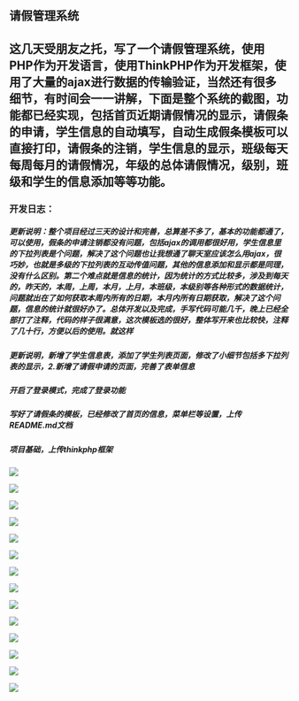 ## 请假管理系统   

## 这几天受朋友之托，写了一个请假管理系统，使用PHP作为开发语言，使用ThinkPHP作为开发框架，使用了大量的ajax进行数据的传输验证，当然还有很多细节，有时间会一一讲解，下面是整个系统的截图，功能都已经实现，包括首页近期请假情况的显示，请假条的申请，学生信息的自动填写，自动生成假条模板可以直接打印，请假条的注销，学生信息的显示，班级每天每周每月的请假情况，年级的总体请假情况，级别，班级和学生的信息添加等等功能。

### 开发日志：

##### 更新说明：整个项目经过三天的设计和完善，总算差不多了，基本的功能都通了，可以使用，假条的申请注销都没有问题，包括ajax的调用都很好用，学生信息里的下拉列表是个问题，解决了这个问题也让我想通了聊天室应该怎么用ajax，很巧妙，也就是多级的下拉列表的互动传值问题，其他的信息添加和显示都是同理，没有什么区别。第二个难点就是信息的统计，因为统计的方式比较多，涉及到每天的，昨天的，本周，上周，本月，上月，本班级，本级别等各种形式的数据统计，问题就出在了如何获取本周内所有的日期，本月内所有日期获取，解决了这个问题，信息的统计就很好办了。总体开发以及完成，手写代码可能几千，晚上已经全部打了注释，代码的样子很满意，这次模板选的很好，整体写开来也比较快，注释了几十行，方便以后的使用。就这样

##### 更新说明，新增了学生信息表，添加了学生列表页面，修改了小细节包括多下拉列表的显示，2.新增了请假申请的页面，完善了表单信息  

##### 开启了登录模式，完成了登录功能

##### 写好了请假条的模板，已经修改了首页的信息，菜单栏等设置，上传README.md文档

##### 项目基础，上传thinkphp框架

![](http://cos.rain1024.com/blog/netword/leave14.jpg)

![](http://cos.rain1024.com/blog/netword/leave1.jpg)

![](http://cos.rain1024.com/blog/netword/leave2.jpg)

![](http://cos.rain1024.com/blog/netword/leave3.jpg)

![](http://cos.rain1024.com/blog/netword/leave4.jpg)

![](http://cos.rain1024.com/blog/netword/leave5.jpg)

![](http://cos.rain1024.com/blog/netword/leave6.jpg)

![](http://cos.rain1024.com/blog/netword/leave7.jpg)

![](http://cos.rain1024.com/blog/netword/leave8.jpg)

![](http://cos.rain1024.com/blog/netword/leave9.jpg)

![](http://cos.rain1024.com/blog/netword/leave10.jpg)

![](http://cos.rain1024.com/blog/netword/leave11.jpg)

![](http://cos.rain1024.com/blog/netword/leave12.jpg)

![](http://cos.rain1024.com/blog/netword/leave13.jpg)